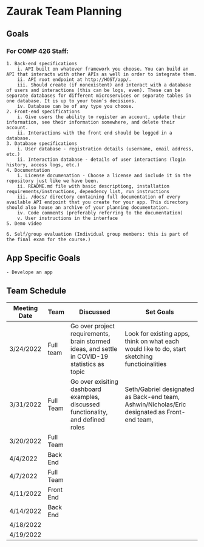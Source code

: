 # Zaurak Team Planning

## Goals
### For COMP 426 Staff:
    1. Back-end specifications
        i. API built on whatever framework you choose. You can build an API that interacts with other APIs as well in order to integrate them.
        ii. API root endpoint at http://HOST/app/.
        iii. Should create (if nonexistent) and interact with a database of users and interactions (this can be logs, even). These can be separate databases for different microservices or separate tables in one database. It is up to your team’s decisions.
        iv. Database can be of any type you choose.
    2. Front-end specifications
        i. Give users the ability to register an account, update their information, see their information somewhere, and delete their account.
        ii. Interactions with the front end should be logged in a database.
    3. Database specifications
        i. User database - registration details (username, email address, etc.)
        ii. Interaction database - details of user interactions (login history, access logs, etc.)
    4. Documentation
        i. License documenation - Choose a license and include it in the repository just like we have been.
        ii. README.md file with basic descriptiong, installation requirements/instructions, dependency list, run instructions
        iii. /docs/ directory containing full documentation of every available API endpoint that you create for your app. This directory should also house an archive of your planning documentation.
        iv. Code comments (preferably referring to the documentation)
        v. User instructions in the interface
    5. Demo video

    6. Self/group evaluation (Individual group members: this is part of the final exam for the course.)

## App Specific Goals
    - Develope an app

## Team Schedule

| Meeting Date | Team |Discussed| Set Goals|
| ---- | ----------- | --------- | -------| 
| 3/24/2022 | Full team | Go over project requirements, brain stormed ideas, and settle in COVID-19 statistics as topic | Look for existing apps, think on what each would like to do, start sketching functioinalities|
| 3/31/2022 | Full Team | Go over exisiting dashboard examples, discussed functionality, and defined roles| Seth/Gabriel designated as Back-end team, Ashwin/Nicholas/Eric designated as Front-end team, |
| 3/20/2022 | Full Team | | |
| 4/4/2022  | Back End | | |
| 4/7/2022  | Full Team | | |
| 4/11/2022 | Front End | | |
| 4/14/2022 | Back End |  | |
| 4/18/2022 |  | | |
| 4/19/2022 |  | | |

